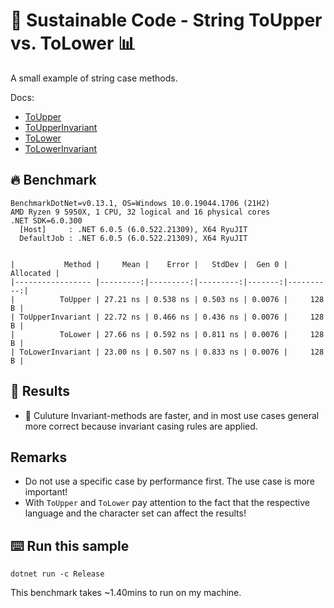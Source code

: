 # 🌳 Sustainable Code - String ToUpper vs. ToLower 📊

A small example of string case methods.

Docs:
- [ToUpper](https://docs.microsoft.com/en-us/dotnet/api/system.string.toupper?view=net-6.0?view=net-6.0&WT.mc_id=DT-MVP-5001507)
- [ToUpperInvariant](https://docs.microsoft.com/en-us/dotnet/api/system.string.toupperinvariant?view=net-6.0?view=net-6.0&WT.mc_id=DT-MVP-5001507)
- [ToLower](https://docs.microsoft.com/en-us/dotnet/api/system.string.tolower?view=net-6.0?view=net-6.0&WT.mc_id=DT-MVP-5001507)
- [ToLowerInvariant](https://docs.microsoft.com/en-us/dotnet/api/system.string.tolowerinvariant?view=net-6.0?view=net-6.0&WT.mc_id=DT-MVP-5001507)

## 🔥 Benchmark

```shell
BenchmarkDotNet=v0.13.1, OS=Windows 10.0.19044.1706 (21H2)
AMD Ryzen 9 5950X, 1 CPU, 32 logical and 16 physical cores
.NET SDK=6.0.300
  [Host]     : .NET 6.0.5 (6.0.522.21309), X64 RyuJIT
  DefaultJob : .NET 6.0.5 (6.0.522.21309), X64 RyuJIT


|           Method |     Mean |    Error |   StdDev |  Gen 0 | Allocated |
|----------------- |---------:|---------:|---------:|-------:|----------:|
|          ToUpper | 27.21 ns | 0.538 ns | 0.503 ns | 0.0076 |     128 B |
| ToUpperInvariant | 22.72 ns | 0.466 ns | 0.436 ns | 0.0076 |     128 B |
|          ToLower | 27.66 ns | 0.592 ns | 0.811 ns | 0.0076 |     128 B |
| ToLowerInvariant | 23.00 ns | 0.507 ns | 0.833 ns | 0.0076 |     128 B |

```

## 🏁 Results

- 🚀 Culuture Invariant-methods are faster, and in most use cases general more correct because invariant casing rules are applied.

## Remarks

- Do not use a specific case by performance first. The use case is more important!
- With `ToUpper` and `ToLower` pay attention to the fact that the respective language and the character set can affect the results!

## ⌨️ Run this sample

```shell
dotnet run -c Release
```

This benchmark takes ~1.40mins to run on my machine.
